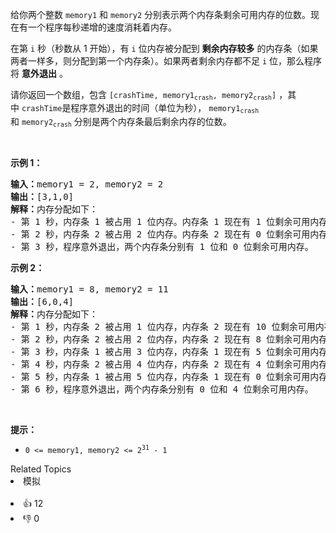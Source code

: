<p>给你两个整数&nbsp;<code>memory1</code> 和&nbsp;<code>memory2</code>&nbsp;分别表示两个内存条剩余可用内存的位数。现在有一个程序每秒递增的速度消耗着内存。</p>

<p>在第&nbsp;<code>i</code>&nbsp;秒（秒数从 1 开始），有 <code>i</code>&nbsp;位内存被分配到&nbsp;<strong>剩余内存较多</strong>&nbsp;的内存条（如果两者一样多，则分配到第一个内存条）。如果两者剩余内存都不足 <code>i</code>&nbsp;位，那么程序将 <b>意外退出</b>&nbsp;。</p>

<p>请你返回一个数组，包含<em> </em><code>[crashTime, memory1<sub>crash</sub>, memory2<sub>crash</sub>]</code>&nbsp;，其中&nbsp;<code>crashTime</code>是程序意外退出的时间（单位为秒），<em>&nbsp;</em><code>memory1<sub>crash</sub></code><em> </em>和<em>&nbsp;</em><code>memory2<sub>crash</sub></code><em>&nbsp;</em>分别是两个内存条最后剩余内存的位数。</p>

<p>&nbsp;</p>

<p><strong>示例 1：</strong></p>

<pre><b>输入：</b>memory1 = 2, memory2 = 2
<b>输出：</b>[3,1,0]
<b>解释：</b>内存分配如下：
- 第 1 秒，内存条 1 被占用 1 位内存。内存条 1 现在有 1 位剩余可用内存。
- 第 2 秒，内存条 2 被占用 2 位内存。内存条 2 现在有 0 位剩余可用内存。
- 第 3 秒，程序意外退出，两个内存条分别有 1 位和 0 位剩余可用内存。
</pre>

<p><strong>示例 2：</strong></p>

<pre><b>输入：</b>memory1 = 8, memory2 = 11
<b>输出：</b>[6,0,4]
<b>解释：</b>内存分配如下：
- 第 1 秒，内存条 2 被占用 1 位内存，内存条 2 现在有 10 位剩余可用内存。
- 第 2 秒，内存条 2 被占用 2 位内存，内存条 2 现在有 8 位剩余可用内存。
- 第 3 秒，内存条 1 被占用 3 位内存，内存条 1 现在有 5 位剩余可用内存。
- 第 4 秒，内存条 2 被占用 4 位内存，内存条 2 现在有 4 位剩余可用内存。
- 第 5 秒，内存条 1 被占用 5 位内存，内存条 1 现在有 0 位剩余可用内存。
- 第 6 秒，程序意外退出，两个内存条分别有 0 位和 4 位剩余可用内存。
</pre>

<p>&nbsp;</p>

<p><strong>提示：</strong></p>

<ul> 
 <li><code>0 &lt;= memory1, memory2 &lt;= 2<sup>31</sup> - 1</code></li> 
</ul>

<div><div>Related Topics</div><div><li>模拟</li></div></div><br><div><li>👍 12</li><li>👎 0</li></div>